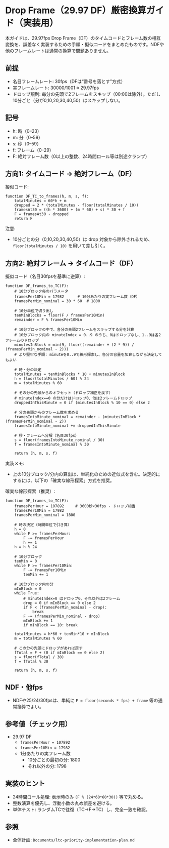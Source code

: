 # Drop Frame（29.97 DF）厳密換算ガイド（実装用）

本ガイドは、29.97fps Drop Frame（DF）のタイムコードとフレーム数の相互変換を、誤差なく実装するための手順・擬似コードをまとめたものです。NDFや他のフレームレートは通常の換算で問題ありません。

## 前提
- 名目フレームレート: 30fps（DFは“番号を落とす”方式）
- 実フレームレート: 30000/1001 ≈ 29.97fps
- ドロップ規則: 毎分の先頭で2フレームをスキップ（00:00は除外）。ただし10分ごと（分が0,10,20,30,40,50）はスキップしない。

## 記号
- h: 時（0–23）
- m: 分（0–59）
- s: 秒（0–59）
- f: フレーム（0–29）
- F: 絶対フレーム数（0以上の整数、24時間ロール等は別途クランプ）

## 方向1: タイムコード → 絶対フレーム（DF）
擬似コード:
```
function DF_TC_to_frames(h, m, s, f):
    totalMinutes = 60*h + m
    dropped = 2 * (totalMinutes - floor(totalMinutes / 10))
    framesAt30 = ((h * 3600) + (m * 60) + s) * 30 + f
    F = framesAt30 - dropped
    return F
```
注意:
- 10分ごとの分（0,10,20,30,40,50）は drop 対象から除外されるため、`floor(totalMinutes / 10)` を用いて差し引く。

## 方向2: 絶対フレーム → タイムコード（DF）
擬似コード（名目30fpsを基準に逆算）:
```
function DF_frames_to_TC(F):
    # 10分ブロック毎のパラメータ
    framesPer10Min = 17982      # 10分あたりの実フレーム数（DF）
    framesPerMin_nominal = 30 * 60  # 1800

    # 10分単位で切り出し
    tenMinBlocks = floor(F / framesPer10Min)
    remainder = F % framesPer10Min

    # 10分ブロックの中で、各分の先頭2フレームをスキップする分を計算
    # 10分ブロック内の minuteIndex = 0..9 のうち、0はドロップなし、1..9は各2フレームのドロップ
    minutesInBlock = min(9, floor((remainder + (2 * 9)) / (framesPerMin_nominal - 2)))
    # より堅牢な手順: minuteを0..9で線形探索し、各分の容量を加算しながら決定してもよい

    # 時・分の決定
    totalMinutes = tenMinBlocks * 10 + minutesInBlock
    h = floor(totalMinutes / 60) % 24
    m = totalMinutes % 60

    # その分の先頭からのオフセット（ドロップ補正を戻す）
    # minuteIndex==0 の分だけはドロップ0、他は2フレームドロップ
    droppedInThisMinute = 0 if (minutesInBlock % 10 == 0) else 2

    # 分の先頭からのフレーム数を求める
    framesIntoMinute_nominal = remainder - (minutesInBlock * (framesPerMin_nominal - 2))
    framesIntoMinute_nominal += droppedInThisMinute

    # 秒・フレームへ分解（名目30fps）
    s = floor(framesIntoMinute_nominal / 30)
    f = framesIntoMinute_nominal % 30

    return (h, m, s, f)
```
実装メモ:
- 上の10分ブロック/分内の算出は、単純化のための近似式を含む。決定的にするには、以下の「確実な線形探索」方式を推奨。

確実な線形探索（推奨）:
```
function DF_frames_to_TC(F):
    framesPerHour = 107892     # 3600秒×30fps - ドロップ相当
    framesPer10Min = 17982
    framesPerMin_nominal = 1800

    # 時の決定（時間単位で引き算）
    h = 0
    while F >= framesPerHour:
        F -= framesPerHour
        h += 1
    h = h % 24

    # 10分ブロック
    tenMin = 0
    while F >= framesPer10Min:
        F -= framesPer10Min
        tenMin += 1

    # 10分ブロック内の分
    mInBlock = 0
    while True:
        # minuteIndex=0 はドロップ0、それ以外は2フレーム
        drop = 0 if mInBlock == 0 else 2
        if F < (framesPerMin_nominal - drop):
            break
        F -= (framesPerMin_nominal - drop)
        mInBlock += 1
        if mInBlock == 10: break

    totalMinutes = h*60 + tenMin*10 + mInBlock
    m = totalMinutes % 60

    # この分の先頭にドロップがあれば戻す
    fTotal = F + (0 if mInBlock == 0 else 2)
    s = floor(fTotal / 30)
    f = fTotal % 30

    return (h, m, s, f)
```

## NDF・他fps
- NDFや25/24/30fpsは、単純に `F = floor(seconds * fps) + frame` 等の通常換算でよい。

## 参考値（チェック用）
- 29.97 DF
  - `framesPerHour = 107892`
  - `framesPer10Min = 17982`
  - 1分あたりの実フレーム数
    - 10分ごとの最初の分: 1800
    - それ以外の分: 1798

## 実装のヒント
- 24時間ロール処理: 表示時のみ `(F % (24*60*60*30))` 等で丸める。
- 整数演算を優先し、浮動小数の丸め誤差を避ける。
- 単体テスト: ランダムTCで往復（TC→F→TC）し、完全一致を確認。

## 参照
- 全体計画: `Documents/ltc-priority-implementation-plan.md`
